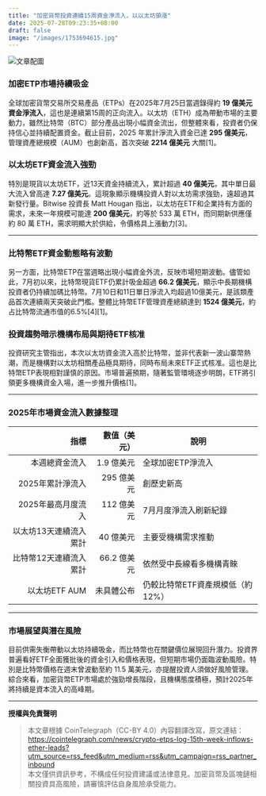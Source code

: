 ```yaml
---
title: "加密貨幣投資連續15周資金淨流入，以以太坊領漲"
date: 2025-07-28T09:23:35+08:00
draft: false
image: "/images/1753694615.jpg"
---
```


![文章配圖](/images/1753694615.jpg)

### 加密ETP市場持續吸金
全球加密貨幣交易所交易產品（ETPs）在2025年7月25日當週錄得約 **19 億美元資金淨流入**，這也是連續第15周的正向流入。以太坊（ETH）成為帶動市場的主要動力，雖然比特幣（BTC）部分產品出現小幅資金流出，但整體來看，投資者仍保持信心並持續配置資金。截止目前，2025 年累計淨流入資金已達 **295 億美元**，管理資產總規模（AUM）也創新高，首次突破 **2214 億美元** 大關[1]。

### 以太坊ETF資金流入強勁
特別是現貨以太坊ETF，近13天資金持續流入，累計超過 **40 億美元**，其中單日最大流入曾高達 **7.27 億美元**。這現象顯示機構投資人對以太坊需求強勁，遠超過其新發行量。Bitwise 投資長 Matt Hougan 指出，以太坊在ETF和企業持有方面的需求，未來一年規模可能達 **200 億美元**，約等於 533 萬 ETH，而同期新供應僅約 80 萬 ETH，需求明顯大於供給，令價格具上漲動力[3]。

---

### 比特幣ETF資金動態略有波動
另一方面，比特幣ETP在當週略出現小幅資金外流，反映市場短期波動。儘管如此，7月初以來，比特幣現貨ETF仍累計吸金超過 **66.2 億美元**，顯示中長期機構投資者仍持續加碼比特幣。7月10日和11日單日淨流入均超過10億美元，是該類產品首次連續兩天突破此門檻。整體比特幣ETF管理資產總額達到 **1524 億美元**，約占比特幣流通市值的6.5%[4][1]。

### 投資趨勢暗示機構布局與期待ETF核准
投資研究主管指出，本次以太坊資金流入高於比特幣，並非代表新一波山寨幣熱潮，而是機構對以太坊相關產品極具期待，同時布局未來ETF正式核准。這也是比特幣ETP表現相對謹慎的原因。市場普遍預期，隨著監管環境逐步明朗，ETF將引領更多機構資金入場，進一步推升價格[1]。

---

### 2025年市場資金流入數據整理

| 指標             | 數值（美元）      | 說明                      |
| ------------: | ------------: | ----------------------- |
| 本週總資金流入     | 1.9 億美元     | 全球加密ETP淨流入          |
| 2025年累計淨流入    | 295 億美元     | 創歷史新高                |
| 2025年最高月度流入    | 112 億美元     | 7月月度淨流入刷新紀錄        |
| 以太坊13天連續流入累計 | 40 億美元      | 主要受機構需求推動           |
| 比特幣12天連續流入累計 | 66.2 億美元    | 依然受中長線看多機構青睞       |
| 以太坊ETF AUM       | 未具體公布       | 仍較比特幣ETF資產規模低（約12%） |

---

### 市場展望與潛在風險
目前供需失衡帶動以太坊持續吸金，而比特幣也在關鍵價位展現回升潛力。投資界普遍看好ETF全面獲批後的資金引入和價格表現，但短期市場仍面臨波動風險。特別是比特幣價格在週末曾波動至約 11.5 萬美元，亦提醒投資人須做好風險管理。綜合來看，加密貨幣ETP市場處於強勁增長階段，且機構態度積極，預計2025年將持續是資本流入的高峰期。

---

**授權與免責聲明**  
> 本文章根據 CoinTelegraph（CC-BY 4.0）內容翻譯改寫，原文連結：https://cointelegraph.com/news/crypto-etps-log-15th-week-inflows-ether-leads?utm_source=rss_feed&utm_medium=rss&utm_campaign=rss_partner_inbound  
> 本文僅供資訊參考，不構成任何投資建議或法律意見。加密貨幣及區塊鏈相關投資具高風險，請審慎評估自身風險承受能力。